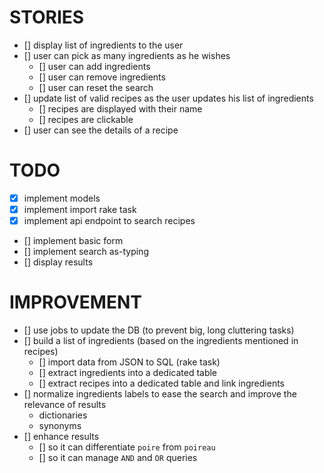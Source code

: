 # STORIES

- [] display list of ingredients to the user
- [] user can pick as many ingredients as he wishes
    - [] user can add ingredients
    - [] user can remove ingredients
    - [] user can reset the search
- [] update list of valid recipes as the user updates his list of ingredients
    - [] recipes are displayed with their name
    - [] recipes are clickable
- [] user can see the details of a recipe

# TODO

- [x] implement models
- [x] implement import rake task
- [x] implement api endpoint to search recipes
- [] implement basic form
- [] implement search as-typing
- [] display results

# IMPROVEMENT

- [] use jobs to update the DB (to prevent big, long cluttering tasks)
- [] build a list of ingredients (based on the ingredients mentioned in recipes)
    - [] import data from JSON to SQL (rake task)
    - [] extract ingredients into a dedicated table
    - [] extract recipes into a dedicated table and link ingredients
- [] normalize ingredients labels to ease the search and improve the relevance
    of results
    - dictionaries
    - synonyms
- [] enhance results
    - [] so it can differentiate `poire` from `poireau`
    - [] so it can manage `AND` and `OR` queries
